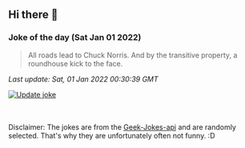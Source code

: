 ## Hi there 👋

### Joke of the day (Sat Jan 01 2022)
<!-- joke -->
>All roads lead to Chuck Norris. And by the transitive property, a roundhouse kick to the face.
<!-- /joke -->

*Last update: Sat, 01 Jan 2022 00:30:39 GMT*

[![Update joke](https://github.com/nclskfm/nclskfm/actions/workflows/joke.yml/badge.svg)](https://github.com/nclskfm/nclskfm/actions/workflows/joke.yml)

<br><br>
Disclaimer: The jokes are from the [Geek-Jokes-api](https://github.com/sameerkumar18/geek-joke-api) and are randomly selected. That's why they are unfortunately often not funny. :D
